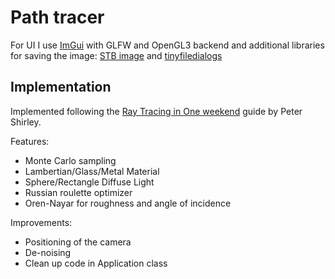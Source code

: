 # Path tracer

For UI I use [ImGui](https://github.com/ocornut/imgui) with GLFW and OpenGL3 backend and additional libraries for saving the image: [STB image](https://github.com/nothings/stb) and [tinyfiledialogs](https://github.com/native-toolkit/libtinyfiledialogs)

## Implementation

Implemented following the [Ray Tracing in One weekend](https://raytracing.github.io/) guide by Peter Shirley.

Features:
- Monte Carlo sampling
- Lambertian/Glass/Metal Material
- Sphere/Rectangle Diffuse Light
- Russian roulette optimizer
- Oren-Nayar for roughness and angle of incidence

Improvements:
- Positioning of the camera
- De-noising
- Clean up code in Application class
